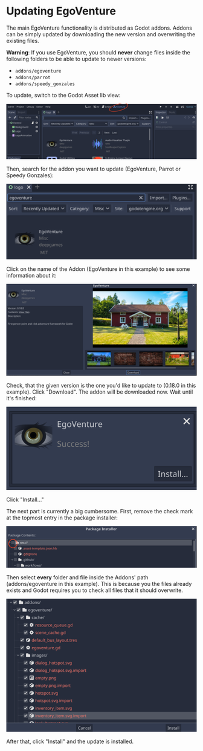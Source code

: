 # Updating EgoVenture

The main EgoVenture functionality is distributed as Godot addons. Addons can be simply updated by downloading the new version and overwriting the existing files.

**Warning**: If you use EgoVenture, you should **never** change files inside the following folders to be able to update to newer versions:

* `addons/egoventure`
* `addons/parrot`
* `addons/speedy_gonzales`

To update, switch to the Godot Asset lib view:

![Opening the asset lib](images/update_assetlib.png)

Then, search for the addon you want to update (EgoVenture, Parrot or Speedy Gonzales):

![image-20210613143110407](images/update_searching.png)

Click on the name of the Addon (EgoVenture in this example) to see some information about it:

![The addon informations](images/update_infos.png)

Check, that the given version is the one you'd like to update to (0.18.0 in this example). Click "Download". The addon will be downloaded now. Wait until it's finished:

![The addon is downloaded](images/update_download.png)

Click "Install..." 

The next part is currently a big cumbersome. First, remove the check mark at the topmost entry in the package installer:

![Unckeck the checkmark at res://](images/update_installer1.png)

Then select **every** folder and file inside the Addons' path (addons/egoventure in this example). This is because you the files already exists and Godot requires you to check all files that it should overwrite.

![Checking every addon checkmark](images/update_installer2.png)

After that, click "Install" and the update is installed.